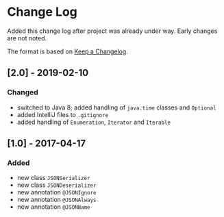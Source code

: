 # Change Log
Added this change log after project was already under way.  Early changes are not noted.

The format is based on [Keep a Changelog](http://keepachangelog.com/).

## [2.0] - 2019-02-10
### Changed
- switched to Java 8; added handling of `java.time` classes and `Optional`
- added IntelliJ files to `.gitignore`
- added handling of `Enumeration`, `Iterator` and `Iterable`

## [1.0] - 2017-04-17
### Added
- new class `JSONSerializer`
- new class `JSONDeserializer`
- new annotation `@JSONIgnore`
- new annotation `@JSONAlways`
- new annotation `@JSONName`
